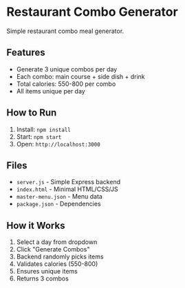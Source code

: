 # Restaurant Combo Generator

Simple restaurant combo meal generator.

## Features

- Generate 3 unique combos per day
- Each combo: main course + side dish + drink
- Total calories: 550-800 per combo
- All items unique per day

## How to Run

1. Install: `npm install`
2. Start: `npm start`
3. Open: `http://localhost:3000`

## Files

- `server.js` - Simple Express backend
- `index.html` - Minimal HTML/CSS/JS
- `master-menu.json` - Menu data
- `package.json` - Dependencies

## How it Works

1. Select a day from dropdown
2. Click "Generate Combos"
3. Backend randomly picks items
4. Validates calories (550-800)
5. Ensures unique items
6. Returns 3 combos 